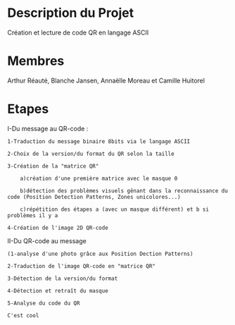 
# Description du Projet

Création et lecture de code QR en langage ASCII

# Membres

Arthur Réauté, Blanche Jansen, Annaëlle Moreau et Camille Huitorel

# Etapes

I-Du message au QR-code :

    1-Traduction du message binaire 8bits via le langage ASCII
    
    2-Choix de la version/du format du QR selon la taille
    
    3-Création de la "matrice QR"
    
        a)création d'une première matrice avec le masque 0
        
        b)détection des problèmes visuels gênant dans la reconnaissance du code (Position Detection Patterns, Zones unicolores...)
        
        c)répétition des étapes a (avec un masque différent) et b si problèmes il y a
    
    4-Création de l'image 2D QR-code

II-Du QR-code au message
    
    (1-analyse d'une photo grâce aux Position Dection Patterns)
    
    2-Traduction de l'image QR-code en "matrice QR"
    
    3-Détection de la version/du format
    
    4-Détection et retraît du masque
    
    5-Analyse du code du QR
    
    C'est cool
